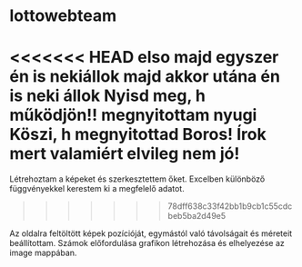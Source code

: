 # lottowebteam
<<<<<<< HEAD
elso
majd egyszer én is nekiállok
majd akkor utána én is neki állok
Nyisd meg, h működjön!!
megnyitottam nyugi
Köszi, h megnyitottad Boros!
Írok mert valamiért elvileg nem jó!
=======
Létrehoztam a képeket és szerkesztettem őket.
Excelben különböző függvényekkel kerestem ki a megfelelő adatot.
>>>>>>> 78dff638c33f42bb1b9cb1c55cdcbeb5ba2d49e5

Az oldalra feltöltött képek pozícióját, egymástól való távolságait és méreteit beállítottam.
Számok előfordulása grafikon létrehozása és elhelyezése az image mappában.